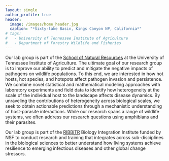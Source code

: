```yaml
---
layout: single
author_profile: true
header:
  image: /images/home_header.jpg
  caption: "*Sixty-lake Basin, Kings Canyon NP, California*"
# tags:
#   - University of Tennessee Institute of Agriculture
#   - Department of Forestry Wildlife and Fisheries
---
```


Our lab group is part of the [School of Natural Resources](https://naturalresources.tennessee.edu/) at the University of Tennessee Institute of Agriculture. The ultimate goal of our research group is to improve our ability to predict and mitigate the negative impacts of pathogens on wildlife populations. To this end, we are interested in how hot hosts, hot species, and hotspots affect pathogen invasion and persistence. We combine novel statistical and mathematical modeling approaches with laboratory experiments and field data to identify how heterogeneity at the scale of the individual host to the landscape affects disease dynamics.  By unraveling the contributions of heterogeneity across biological scales, we seek to obtain actionable predictions through a mechanistic understanding of host-parasite interactions.  While our research spans a range of wildlife systems, we often address our research questions using amphibians and their parasites.

Our lab group is part of the [RIBBiTR](https://ribbitr.com/) Biology Integration Institute funded by NSF to conduct research and training that integrates across sub-disciplines in the biological sciences to better understand how living systems achieve resilience to emerging infectious diseases and other global change stressors.

<!-- ## News

 -->

<!-- Our lab explores the causes and consequences of hot hosts, hot species, and hotspots in disease systems. We combine laboratory experiments, field data, and mathematical models to examine how these different scales of disease "hotness" interact to affect pathogen invasion and persistence. The ultimate goal of our research is to improve our ability to predict and mitigate the negative impacts of pathogens on wildlife populations. -->

<!-- We develop novel quantitative approaches that use commonly-collected disease surveillance to provide insight into who (e.g., individuals or species), where (e.g., habitat patches), and when (e.g., particular times over a year) is likely to be "hot" for disease transmission, providing important information on the mechanisms driving disease outbreaks.  While prediction is a key component of mitigating zoonotic threats, accurate prediction without mechanistic understanding severely limits our ability manage zoonotic threats.
 -->
<!-- While our work spans multiple disease systems, a focal system of our lab is the disease chytridiomycosis and its individual, population, and community effects on amphibians.  Read

 -->

<!-- ### Diversity in STEM Fields



### Quick Links
 -->
